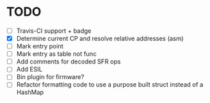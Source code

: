 # TODO

* [ ] Travis-CI support + badge
* [X] Determine current CP and resolve relative addresses (asm)
* [ ] Mark entry point
* [ ] Mark entry as table not func
* [ ] Add comments for decoded SFR ops
* [ ] Add ESIL
* [ ] Bin plugin for firmware?
* [ ] Refactor formatting code to use a purpose built struct instead of a HashMap
